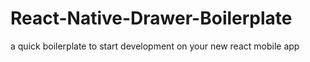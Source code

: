 # React-Native-Drawer-Boilerplate
a quick boilerplate to start development on your new react mobile app

